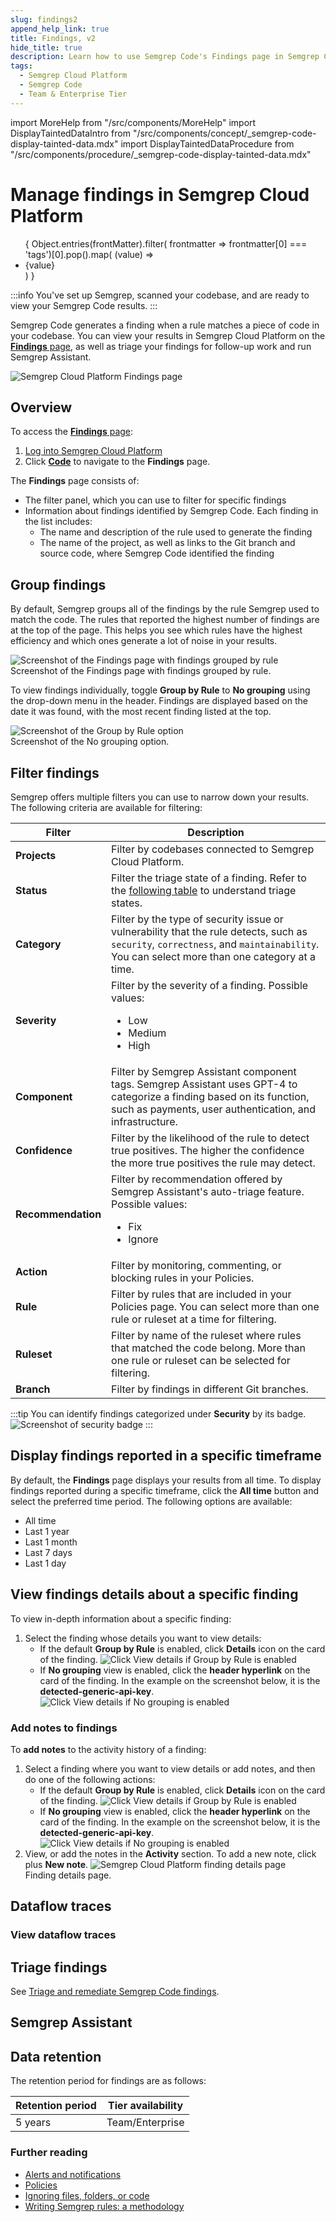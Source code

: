 ```yaml
---
slug: findings2
append_help_link: true
title: Findings, v2
hide_title: true
description: Learn how to use Semgrep Code's Findings page in Semgrep Cloud Platform to manage your scan results.
tags:
  - Semgrep Cloud Platform
  - Semgrep Code
  - Team & Enterprise Tier
---
```


import MoreHelp from "/src/components/MoreHelp"
import DisplayTaintedDataIntro from "/src/components/concept/_semgrep-code-display-tainted-data.mdx"
import DisplayTaintedDataProcedure from "/src/components/procedure/_semgrep-code-display-tainted-data.mdx"

# Manage findings in Semgrep Cloud Platform

<ul id="tag__badge-list">
{
Object.entries(frontMatter).filter(
    frontmatter => frontmatter[0] === 'tags')[0].pop().map(
    (value) => <li class='tag__badge-item'>{value}</li> )
}
</ul>

:::info
You've set up Semgrep, scanned your codebase, and are ready to view your Semgrep Code results.
:::

Semgrep Code generates a finding when a rule matches a piece of code in your codebase. You can view your results in Semgrep Cloud Platform on the [**Findings** page](https://semgrep.dev/orgs/-/findings), as well as triage your findings for follow-up work and run Semgrep Assistant.

![Semgrep Cloud Platform Findings page](/img/app-findings-overview.png)<br />

## Overview

To access the [**Findings** page](https://semgrep.dev/orgs/-/findings):

1. [Log into Semgrep Cloud Platform](https://semgrep.dev/login)
2. Click **[Code](https://semgrep.dev/orgs/-/findings)** to navigate to the **Findings** page.

The **Findings** page consists of:

- The filter panel, which you can use to filter for specific findings
- Information about findings identified by Semgrep Code. Each  finding in the list includes:
  - The name and description of the rule used to generate the finding
  - The name of the project, as well as links to the Git branch and source code, where Semgrep Code identified the finding

## Group findings

By default, Semgrep groups all of the findings by the rule Semgrep used to match the code. The rules that reported the highest number of findings are at the top of the page. This helps you see which rules have the highest efficiency and which ones generate a lot of noise in your results.

![Screenshot of the Findings page with findings grouped by rule](/img/app-findings.png)<br />
Screenshot of the Findings page with findings grouped by rule.

To view findings individually, toggle **Group by Rule** to **No grouping** using the drop-down menu in the header. Findings are displayed based on the date it was found, with the most recent finding listed at the top.

![Screenshot of the Group by Rule option](/img/cloud-platform-findings-no-grouping.png)<br />
Screenshot of the No grouping option.

## Filter findings

Semgrep offers multiple filters you can use to narrow down your results. The following criteria are available for filtering:

| Filter                 | Description  |
| ---------------------  | ------------ |
| **Projects**           | Filter by codebases connected to Semgrep Cloud Platform. |
| **Status**             | Filter the triage state of a finding. Refer to the [following table](#triaging-findings) to understand triage states. |
| **Category**           |  Filter by the type of security issue or vulnerability that the rule detects, such as `security`, `correctness`, and `maintainability`. You can select more than one category at a time. |
| **Severity**           | Filter by the severity of a finding. Possible values: <ul><li>Low</li><li>Medium</li><li>High</li></ul> |
| **Component**          | Filter by Semgrep Assistant component tags. Semgrep Assistant uses GPT-4 to categorize a finding based on its function, such as payments, user authentication, and infrastructure. |
| **Confidence**         | Filter by the likelihood of the rule to detect true positives. The higher the confidence the more true positives the rule may detect. |
| **Recommendation**     | Filter by recommendation offered by Semgrep Assistant's auto-triage feature. Possible values: <ul><li>Fix</li><li>Ignore</li></ul> |
| **Action**             | Filter by monitoring, commenting, or blocking rules in your Policies. |
| **Rule**               | Filter by rules that are included in your Policies page. You can select more than one rule or ruleset at a time for filtering. |
| **Ruleset**            | Filter by name of the ruleset where rules that matched the code belong. More than one rule or ruleset can be selected for filtering. |
| **Branch**             | Filter by findings in different Git branches. |

:::tip
You can identify findings categorized under **Security** by its badge.
![Screenshot of security badge](/img/findings-security-badge.png)
:::

## Display findings reported in a specific timeframe

By default, the **Findings** page displays your results from all time. To display findings reported during a specific timeframe, click the <i class="fa-solid fa-calendar-days"></i> **All time** button and select the preferred time period. The following options are available:

  - All time
  - Last 1 year
  - Last 1 month
  - Last 7 days
  - Last 1 day

## View findings details about a specific finding

To view in-depth information about a specific finding:

1. Select the finding whose details you want to view details:
    - If the default **Group by Rule** is enabled, click <i class="fa-regular fa-window-restore"></i> **Details** icon on the card of the finding.
        ![Click View details if Group by Rule is enabled](/img/cloud-platform-findings-group-by-rule-view-details.png)<br />
    - If **No grouping** view is enabled, click the **header hyperlink** on the card of the finding. In the example on the screenshot below, it is the **detected-generic-api-key**.
        ![Click View details if No grouping is enabled](/img/cloud-platform-findings-no-grouping-view-details.png)<br />

### Add notes to findings

To **add notes** to the activity history of a finding:

1. Select a finding where you want to view details or add notes, and then do one of the following actions:
    - If the default **Group by Rule** is enabled, click <i class="fa-regular fa-window-restore"></i> **Details** icon on the card of the finding.
        ![Click View details if Group by Rule is enabled](/img/cloud-platform-findings-group-by-rule-view-details.png)<br />
    - If **No grouping** view is enabled, click the **header hyperlink** on the card of the finding. In the example on the screenshot below, it is the **detected-generic-api-key**.
        ![Click View details if No grouping is enabled](/img/cloud-platform-findings-no-grouping-view-details.png)<br />
2. View, or add the notes in the **Activity** section. To add a new note, click plus **New note**.
    ![Semgrep Cloud Platform finding details page](/img/cloud-platform-finding-details.png)<br />
    Finding details page.

## Dataflow traces

<DisplayTaintedDataIntro />

### View dataflow traces

<DisplayTaintedDataProcedure />

## Triage findings

See [Triage and remediate Semgrep Code findings](/semgrep-code/triage-remediation).

## Semgrep Assistant

## Data retention

The retention period for findings are as follows:

| Retention period | Tier availability |
| ---------------  | ----------------- |
| 5 years          | Team/Enterprise   |

### Further reading

* [Alerts and notifications](/semgrep-code/notifications)
* [Policies](/semgrep-code/policies)
* [Ignoring files, folders, or code](/ignoring-files-folders-code/)
* [Writing Semgrep rules: a methodology](https://semgrep.dev/blog/2020/writing-semgrep-rules-a-methodology/)

<MoreHelp />